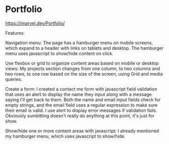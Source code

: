 # Portfolio
https://imarvel.dev/Portfolio/

Features: 

Navigation menu: The page has a hamburger menu on mobile screens, which expand to a header with links on tablets and desktop. The hamburger menu uses javascript to show/hide content on click. 

Use flexbox or grid to organize content areas based on mobile or desktop views: My projects section changes from one column, to two columns and two rows, to one row based on the size of the screen, using Grid and media queries. 

Create a form: I created a contact me form with javascript field validation that uses an alert to display the name they input along with a message saying I'll get back to them. Both the name and email input fields check for empty strings, and the email field uses a regular expression to make sure their email is valid. I use alert to display error messages if validation fails. Obviously sumbitting doesn't really do anything at this point, it's just for show. 

Show/hide one or more content areas with javascript: I already mentioned my hamburger menu, which uses javascript to show/hide.


